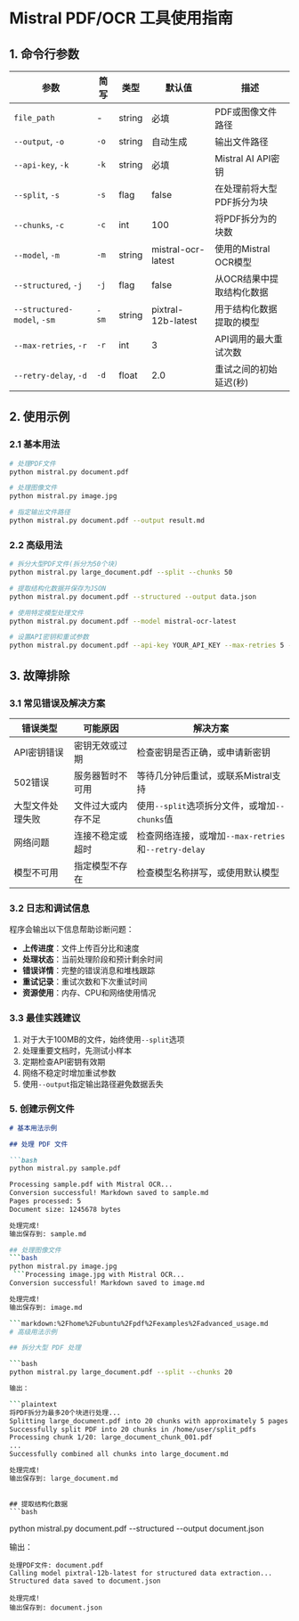 # Mistral PDF/OCR 工具使用指南

## 1. 命令行参数

| 参数 | 简写 | 类型 | 默认值 | 描述 |
|------|------|------|------|------|
| `file_path` | - | string | 必填 | PDF或图像文件路径 |
| `--output`, `-o` | `-o` | string | 自动生成 | 输出文件路径 |
| `--api-key`, `-k` | `-k` | string | 必填 | Mistral AI API密钥 |
| `--split`, `-s` | `-s` | flag | false | 在处理前将大型PDF拆分为块 |
| `--chunks`, `-c` | `-c` | int | 100 | 将PDF拆分为的块数 |
| `--model`, `-m` | `-m` | string | mistral-ocr-latest | 使用的Mistral OCR模型 |
| `--structured`, `-j` | `-j` | flag | false | 从OCR结果中提取结构化数据 |
| `--structured-model`, `-sm` | `-sm` | string | pixtral-12b-latest | 用于结构化数据提取的模型 |
| `--max-retries`, `-r` | `-r` | int | 3 | API调用的最大重试次数 |
| `--retry-delay`, `-d` | `-d` | float | 2.0 | 重试之间的初始延迟(秒) |

## 2. 使用示例

### 2.1 基本用法

```bash
# 处理PDF文件
python mistral.py document.pdf

# 处理图像文件
python mistral.py image.jpg

# 指定输出文件路径
python mistral.py document.pdf --output result.md
```

### 2.2 高级用法

```bash
# 拆分大型PDF文件(拆分为50个块)
python mistral.py large_document.pdf --split --chunks 50

# 提取结构化数据并保存为JSON
python mistral.py document.pdf --structured --output data.json

# 使用特定模型处理文件
python mistral.py document.pdf --model mistral-ocr-latest

# 设置API密钥和重试参数
python mistral.py document.pdf --api-key YOUR_API_KEY --max-retries 5 --retry-delay 3.0
```

## 3. 故障排除
### 3.1 常见错误及解决方案

| 错误类型 | 可能原因 | 解决方案 |
|---------|---------|---------|
| API密钥错误 | 密钥无效或过期 | 检查密钥是否正确，或申请新密钥 |
| 502错误 | 服务器暂时不可用 | 等待几分钟后重试，或联系Mistral支持 |
| 大型文件处理失败 | 文件过大或内存不足 | 使用`--split`选项拆分文件，或增加`--chunks`值 |
| 网络问题 | 连接不稳定或超时 | 检查网络连接，或增加`--max-retries`和`--retry-delay` |
| 模型不可用 | 指定模型不存在 | 检查模型名称拼写，或使用默认模型 |

### 3.2 日志和调试信息
程序会输出以下信息帮助诊断问题：

- **上传进度**：文件上传百分比和速度
- **处理状态**：当前处理阶段和预计剩余时间
- **错误详情**：完整的错误消息和堆栈跟踪
- **重试记录**：重试次数和下次重试时间
- **资源使用**：内存、CPU和网络使用情况

### 3.3 最佳实践建议
1. 对于大于100MB的文件，始终使用`--split`选项
2. 处理重要文档时，先测试小样本
3. 定期检查API密钥有效期
4. 网络不稳定时增加重试参数
5. 使用`--output`指定输出路径避免数据丢失


### 5. 创建示例文件

```markdown:%2Fhome%2Fubuntu%2Fpdf%2Fexamples%2Fbasic_usage.md
# 基本用法示例

## 处理 PDF 文件

```bash
python mistral.py sample.pdf

Processing sample.pdf with Mistral OCR...
Conversion successful! Markdown saved to sample.md
Pages processed: 5
Document size: 1245678 bytes

处理完成!
输出保存到: sample.md

## 处理图像文件
```bash
python mistral.py image.jpg
 ```Processing image.jpg with Mistral OCR...
Conversion successful! Markdown saved to image.md

处理完成!
输出保存到: image.md

```markdown:%2Fhome%2Fubuntu%2Fpdf%2Fexamples%2Fadvanced_usage.md
# 高级用法示例

## 拆分大型 PDF 处理

```bash
python mistral.py large_document.pdf --split --chunks 20

输出：

```plaintext
将PDF拆分为最多20个块进行处理...
Splitting large_document.pdf into 20 chunks with approximately 5 pages per chunk...
Successfully split PDF into 20 chunks in /home/user/split_pdfs
Processing chunk 1/20: large_document_chunk_001.pdf
...
Successfully combined all chunks into large_document.md

处理完成!
输出保存到: large_document.md
 ```
```

## 提取结构化数据
```bash
```
python mistral.py document.pdf --structured --output document.json

输出：

```plaintext
处理PDF文件: document.pdf
Calling model pixtral-12b-latest for structured data extraction...
Structured data saved to document.json

处理完成!
输出保存到: document.json
 ```
```

